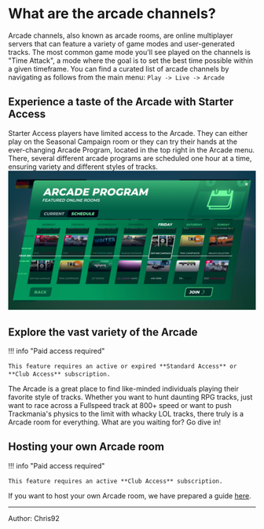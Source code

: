 # What are the arcade channels?

Arcade channels, also known as arcade rooms, are online multiplayer servers that can feature a variety of game modes and user-generated tracks.
The most common game mode you'll see played on the channels is "Time Attack", a mode where the goal is to set the best time possible within a given timeframe.
You can find a curated list of arcade channels by navigating as follows from the main menu: `Play -> Live -> Arcade`

## Experience a taste of the Arcade with Starter Access

Starter Access players have limited access to the Arcade. 
They can either play on the Seasonal Campaign room or they can try their hands at the ever-changing Arcade Program, located in the top right in the Arcade menu. There, several different arcade programs are scheduled one hour at a time, ensuring variety and different styles of tracks.
![An example of the Arcade Program schedule](../img/12_01_arcade_program.webp)

## Explore the vast variety of the Arcade

!!! info "Paid access required"

    This feature requires an active or expired **Standard Access** or **Club Access** subscription.

The Arcade is a great place to find like-minded individuals playing their favorite style of tracks. 
Whether you want to hunt daunting RPG tracks, just want to race across a Fullspeed track at 800+ speed or want to push Trackmania's physics to the limit with whacky LOL tracks, there truly is a Arcade room for everything. 
What are you waiting for? Go dive in!

## Hosting your own Arcade room

!!! info "Paid access required"

    This feature requires an active **Club Access** subscription.

If you want to host your own Arcade room, we have prepared a guide [here](#link-to-create-a-club-room).

<hr>
Author: Chris92